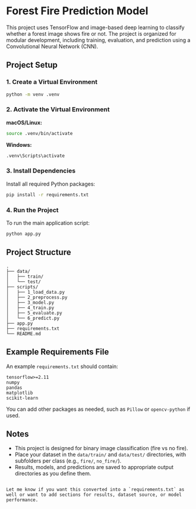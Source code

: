 

# Forest Fire Prediction Model

This project uses TensorFlow and image-based deep learning to classify whether a forest image shows fire or not. The project is organized for modular development, including training, evaluation, and prediction using a Convolutional Neural Network (CNN).

## Project Setup

### 1. Create a Virtual Environment

```bash
python -m venv .venv
````

### 2. Activate the Virtual Environment

**macOS/Linux:**

```bash
source .venv/bin/activate
```

**Windows:**

```bash
.venv\Scripts\activate
```

### 3. Install Dependencies

Install all required Python packages:

```bash
pip install -r requirements.txt
```

### 4. Run the Project

To run the main application script:

```bash
python app.py
```

## Project Structure

```
.
├── data/
│   ├── train/
│   └── test/
├── scripts/
│   ├── 1_load_data.py
│   ├── 2_preprocess.py
│   ├── 3_model.py
│   ├── 4_train.py
│   ├── 5_evaluate.py
│   └── 6_predict.py
├── app.py
├── requirements.txt
└── README.md
```

## Example Requirements File

An example `requirements.txt` should contain:

```
tensorflow>=2.11
numpy
pandas
matplotlib
scikit-learn
```

You can add other packages as needed, such as `Pillow` or `opencv-python` if used.

## Notes

* This project is designed for binary image classification (fire vs no fire).
* Place your dataset in the `data/train/` and `data/test/` directories, with subfolders per class (e.g., `fire/`, `no_fire/`).
* Results, models, and predictions are saved to appropriate output directories as you define them.


```

Let me know if you want this converted into a `requirements.txt` as well or want to add sections for results, dataset source, or model performance.
```
